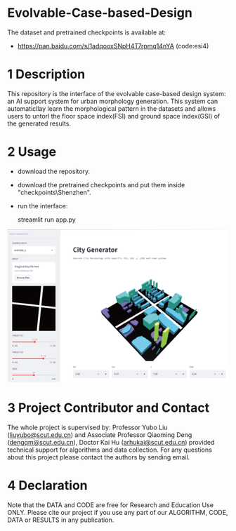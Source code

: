 # Evolvable-Case-based-Design
 
The dataset and pretrained checkpoints is available at:
+ https://pan.baidu.com/s/1adqooxSNpH4T7rpmq14nYA (code:esi4)

# 1 Description
This repository is the interface of the evolvable case-based design system: an AI support system for urban morphology generation. This system can automaticllay learn the morphological pattern in the datasets and allows users to untorl the floor space index(FSI) and ground space index(GSI) of the generated results.

# 2 Usage
+ download the repository.
+ download the pretrained checkpoints and put them inside "checkpoints\Shenzhen".
+ run the interface:

    streamlit run app.py

![interface](static\interface.jpg)

# 3 Project Contributor and Contact
The whole project is supervised by: Professor Yubo Liu (liuyubo@scut.edu.cn) and Associate Professor Qiaoming Deng (dengqm@scut.edu.cn), Doctor Kai Hu (arhukai@scut.edu.cn) provided technical support for algorithms and data collection. For any questions about this project please contact the authors by sending email.

# 4 Declaration
Note that the DATA and CODE are free for Research and Education Use ONLY.
Please cite our project if you use any part of our ALGORITHM, CODE, DATA or RESULTS in any publication.